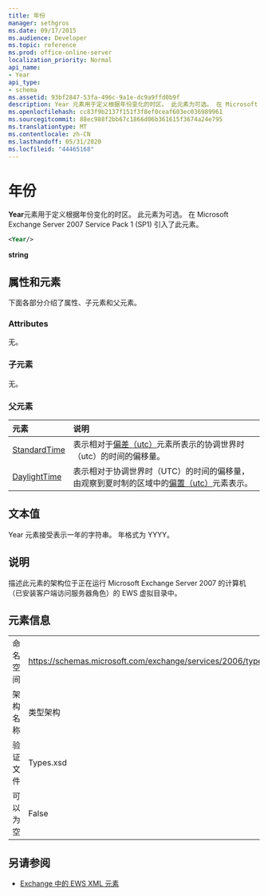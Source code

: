 ```yaml
---
title: 年份
manager: sethgros
ms.date: 09/17/2015
ms.audience: Developer
ms.topic: reference
ms.prod: office-online-server
localization_priority: Normal
api_name:
- Year
api_type:
- schema
ms.assetid: 93bf2847-53fa-496c-9a1e-dc9a9ffd0b9f
description: Year 元素用于定义根据年份变化的时区。 此元素为可选。 在 Microsoft Exchange Server 2007 Service Pack 1 (SP1) 引入了此元素。
ms.openlocfilehash: cc83f9b2137f151f3f8ef0ceaf603ec036989961
ms.sourcegitcommit: 88ec988f2bb67c1866d06b361615f3674a24e795
ms.translationtype: MT
ms.contentlocale: zh-CN
ms.lasthandoff: 05/31/2020
ms.locfileid: "44465168"
---
```

# <a name="year"></a>年份

**Year**元素用于定义根据年份变化的时区。 此元素为可选。 在 Microsoft Exchange Server 2007 Service Pack 1 (SP1) 引入了此元素。 
  
```xml
<Year/>
```

**string**

## <a name="attributes-and-elements"></a>属性和元素

下面各部分介绍了属性、子元素和父元素。
  
### <a name="attributes"></a>Attributes

无。
  
### <a name="child-elements"></a>子元素

无。
  
### <a name="parent-elements"></a>父元素

|**元素**|**说明**|
|:-----|:-----|
|[StandardTime](standardtime.md) <br/> |表示相对于[偏差（utc）](bias-utc.md)元素所表示的协调世界时（utc）的时间的偏移量。  <br/> |
|[DaylightTime](daylighttime.md) <br/> |表示相对于协调世界时（UTC）的时间的偏移量，由观察到夏时制的区域中的[偏置（utc）](bias-utc.md)元素表示。  <br/> |
   
## <a name="text-value"></a>文本值

Year 元素接受表示一年的字符串。 年格式为 YYYY。
  
## <a name="remarks"></a>说明

描述此元素的架构位于正在运行 Microsoft Exchange Server 2007 的计算机（已安装客户端访问服务器角色）的 EWS 虚拟目录中。
  
## <a name="element-information"></a>元素信息

|||
|:-----|:-----|
|命名空间  <br/> |https://schemas.microsoft.com/exchange/services/2006/types  <br/> |
|架构名称  <br/> |类型架构  <br/> |
|验证文件  <br/> |Types.xsd  <br/> |
|可以为空  <br/> |False  <br/> |
   
## <a name="see-also"></a>另请参阅

- [Exchange 中的 EWS XML 元素](ews-xml-elements-in-exchange.md)

